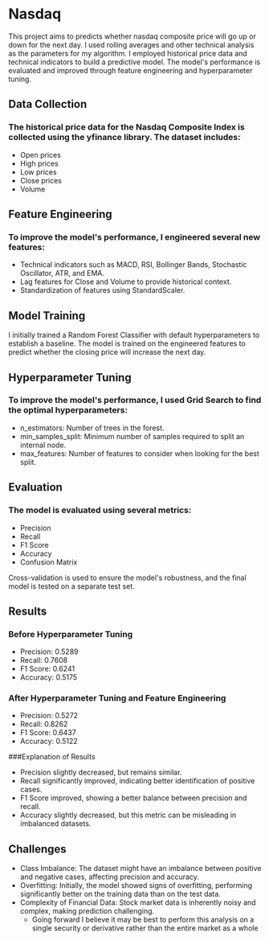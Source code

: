 # Nasdaq

This project aims to predicts whether nasdaq composite price will go up or down for the next day. I used rolling averages and other technical analysis as the parameters for my algorithm. I employed historical price data and technical indicators to build a predictive model. The model's performance is evaluated and improved through feature engineering and hyperparameter tuning.

## Data Collection
### The historical price data for the Nasdaq Composite Index is collected using the yfinance library. The dataset includes:

- Open prices
- High prices
- Low prices
- Close prices
- Volume

## Feature Engineering
### To improve the model's performance, I engineered several new features:

- Technical indicators such as MACD, RSI, Bollinger Bands, Stochastic Oscillator, ATR, and EMA.
- Lag features for Close and Volume to provide historical context.
- Standardization of features using StandardScaler.

## Model Training
I initially trained a Random Forest Classifier with default hyperparameters to establish a baseline. The model is trained on the engineered features to predict whether the closing price will increase the next day.

## Hyperparameter Tuning
### To improve the model's performance, I used Grid Search to find the optimal hyperparameters:

- n_estimators: Number of trees in the forest.
- min_samples_split: Minimum number of samples required to split an internal node.
- max_features: Number of features to consider when looking for the best split.

## Evaluation
### The model is evaluated using several metrics:

- Precision
- Recall
- F1 Score
- Accuracy
- Confusion Matrix

Cross-validation is used to ensure the model's robustness, and the final model is tested on a separate test set.

## Results
### Before Hyperparameter Tuning
- Precision: 0.5289
- Recall: 0.7608
- F1 Score: 0.6241
- Accuracy: 0.5175
### After Hyperparameter Tuning and Feature Engineering
- Precision: 0.5272
- Recall: 0.8262
- F1 Score: 0.6437
- Accuracy: 0.5122

###Explanation of Results
- Precision slightly decreased, but remains similar.
- Recall significantly improved, indicating better identification of positive cases.
- F1 Score improved, showing a better balance between precision and recall.
- Accuracy slightly decreased, but this metric can be misleading in imbalanced datasets.

## Challenges
- Class Imbalance: The dataset might have an imbalance between positive and negative cases, affecting precision and accuracy.
- Overfitting: Initially, the model showed signs of overfitting, performing significantly better on the training data than on the test data.
- Complexity of Financial Data: Stock market data is inherently noisy and complex, making prediction challenging.
   - Going forward I believe it may be best to perform this analysis on a single security or derivative rather than the entire market as a whole 
